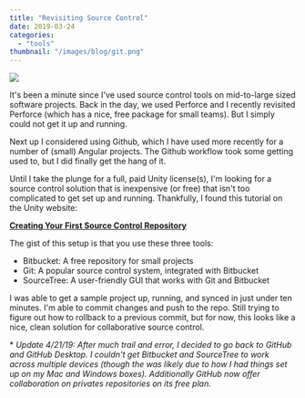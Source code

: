 ```yaml
---
title: "Revisiting Source Control"
date: 2019-03-24
categories: 
  - "tools"
thumbnail: "/images/blog/git.png"
---
```


![](images/git-workflow-gitflow.png)

It's been a minute since I've used source control tools on mid-to-large sized software projects. Back in the day, we used Perforce and I recently revisited Perforce (which has a nice, free package for small teams). But I simply could not get it up and running.

Next up I considered using Github, which I have used more recently for a number of (small) Angular projects. The Github workflow took some getting used to, but I did finally get the hang of it.

Until I take the plunge for a full, paid Unity license(s), I'm looking for a source control solution that is inexpensive (or free) that isn't too complicated to get set up and running. Thankfully, I found this tutorial on the Unity website:

**[Creating Your First Source Control Repository](https://unity3d.com/learn/tutorials/topics/cloud-build/creating-your-first-source-control-repository)**

The gist of this setup is that you use these three tools:

- Bitbucket: A free repository for small projects
- Git: A popular source control system, integrated with Bitbucket
- SourceTree: A user-friendly GUI that works with Git and Bitbucket

I was able to get a sample project up, running, and synced in just under ten minutes. I'm able to commit changes and push to the repo. Still trying to figure out how to rollback to a previous commit, but for now, this looks like a nice, clean solution for collaborative source control.

\* _Update 4/21/19: After much trail and error, I decided to go back to GitHub and GitHub Desktop. I couldn't get Bitbucket and SourceTree to work across multiple devices (though the was likely due to how I had things set up on my Mac and Windows boxes). Additionally GitHub now offer collaboration on privates repositories on its free plan._
